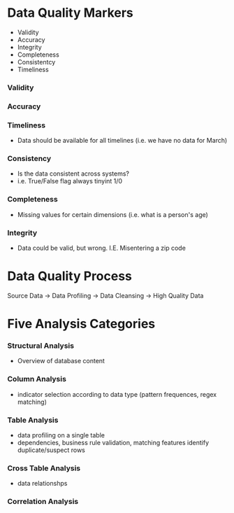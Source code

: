# Data Quality Markers
- Validity
- Accuracy
- Integrity
- Completeness
- Consistentcy
- Timeliness

### Validity

### Accuracy

### Timeliness
- Data should be available for all timelines (i.e. we have no data for March)

### Consistency
- Is the data consistent across systems?
- i.e. True/False flag always tinyint 1/0

### Completeness
- Missing values for certain dimensions (i.e. what is a person's age)

### Integrity
- Data could be valid, but wrong. I.E. Misentering a zip code

# Data Quality Process
Source Data -> Data Profiling -> Data Cleansing -> High Quality Data

# Five Analysis Categories
### Structural Analysis
- Overview of database content

### Column Analysis
- indicator selection according to data type (pattern frequences, regex matching)

### Table Analysis
- data profiling on a single table
- dependencies, business rule validation, matching features identify duplicate/suspect rows

### Cross Table Analysis
- data relationshps


### Correlation Analysis

